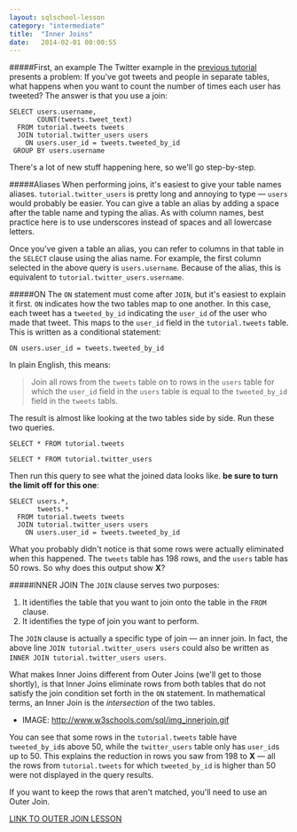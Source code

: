 ```yaml
---
layout: sqlschool-lesson
category: "intermediate"
title:  "Inner Joins"
date:   2014-02-01 00:00:55
---
```


#####First, an example
The Twitter example in the [previous tutorial](LINK) presents a problem: If you've got tweets and people in separate tables, what happens when you want to count the number of times each user has tweeted? The answer is that you use a join:

    SELECT users.username,
           COUNT(tweets.tweet_text)
      FROM tutorial.tweets tweets
      JOIN tutorial.twitter_users users
        ON users.user_id = tweets.tweeted_by_id
     GROUP BY users.username

There's a lot of new stuff happening here, so we'll go step-by-step.

#####Aliases
When performing joins, it's easiest to give your table names aliases. `tutorial.twitter_users` is pretty long and annoying to type &mdash; `users` would probably be easier. You can give a table an alias by adding a space after the table name and typing the alias. As with column names, best practice here is to use underscores instead of spaces and all lowercase letters.

Once you've given a table an alias, you can refer to columns in that table in the `SELECT` clause using the alias name. For example, the first column selected in the above query is `users.username`. Because of the alias, this is equivalent to `tutorial.twitter_users.username`.

#####ON
The `ON` statement must come after `JOIN`, but it's easiest to explain it first. `ON` indicates how the two tables map to one another. In this case, each tweet has a `tweeted_by_id` indicating the `user_id` of the user who made that tweet. This maps to the `user_id` field in the `tutorial.tweets` table. This is written as a conditional statement:

    ON users.user_id = tweets.tweeted_by_id

In plain English, this means:

> Join all rows from the `tweets` table on to rows in the `users` table for which the `user_id` field in the `users` table is equal to the `tweeted_by_id` field in the `tweets` tabls.

The result is almost like looking at the two tables side by side. Run these two queries.

    SELECT * FROM tutorial.tweets

    SELECT * FROM tutorial.twitter_users

Then run this query to see what the joined data looks like. **be sure to turn the limit off for this one**:

    SELECT users.*,
           tweets.*
      FROM tutorial.tweets tweets
      JOIN tutorial.twitter_users users
        ON users.user_id = tweets.tweeted_by_id

What you probably didn't notice is that some rows were actually eliminated when this happened. The `tweets` table has 198 rows, and the `users` table has 50 rows. So why does this output show **X**?

#####INNER JOIN
The `JOIN` clause serves two purposes:

1. It identifies the table that you want to join onto the table in the `FROM` clause.
2. It identifies the type of join you want to perform.

The `JOIN` clause is actually a specific type of join &mdash; an inner join. In fact, the above line `JOIN tutorial.twitter_users users` could also be written as `INNER JOIN tutorial.twitter_users users`.

What makes Inner Joins different from Outer Joins (we'll get to those shortly), is that Inner Joins eliminate rows from both tables that do not satisfy the join condition set forth in the `ON` statement. In mathematical terms, an Inner Join is the *intersection* of the two tables.

* IMAGE: http://www.w3schools.com/sql/img_innerjoin.gif

You can see that some rows in the `tutorial.tweets` table have `tweeted_by_id`s above 50, while the `twitter_users` table only has `user_id`s up to 50. This explains the reduction in rows you saw from 198 to **X** &mdash; all the rows from `tutorial.tweets` for which `tweeted_by_id` is higher than 50 were not displayed in the query results.

If you want to keep the rows that aren't matched, you'll need to use an Outer Join.

[LINK TO OUTER JOIN LESSON](LINK)